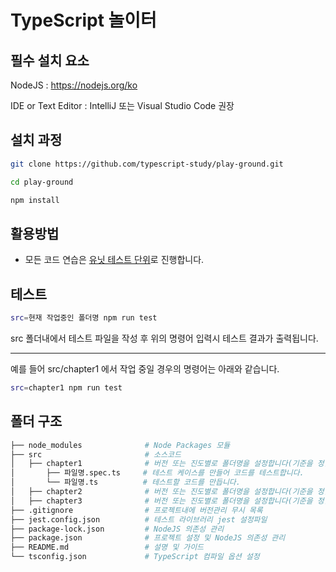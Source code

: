 # TypeScript 놀이터

## 필수 설치 요소
NodeJS : <https://nodejs.org/ko>

IDE or Text Editor : IntelliJ 또는 Visual Studio Code 권장

## 설치 과정
```bash
git clone https://github.com/typescript-study/play-ground.git

cd play-ground

npm install
```

## 활용방법
- 모든 코드 연습은 [유닛 테스트 단위](https://ko.wikipedia.org/wiki/%EC%9C%A0%EB%8B%9B_%ED%85%8C%EC%8A%A4%ED%8A%B8)로 진행합니다.

## 테스트
```bash
src=현재 작업중인 폴더명 npm run test
```
src 폴더내에서 테스트 파일을 작성 후 위의 명령어 입력시 테스트 결과가 출력됩니다.

---

예를 들어 src/chapter1 에서 작업 중일 경우의 명령어는 아래와 같습니다.
```bash
src=chapter1 npm run test
```

## 폴더 구조
```bash
├── node_modules              # Node Packages 모듈
├── src                       # 소스코드
│   ├── chapter1              # 버전 또는 진도별로 폴더명을 설정합니다(기준을 정할 예정)
│       ├── 파일명.spec.ts     # 테스트 케이스를 만들어 코드를 테스트합니다. 
│       └── 파일명.ts          # 테스트할 코드를 만듭니다.
│   ├── chapter2              # 버전 또는 진도별로 폴더명을 설정합니다(기준을 정할 예정)
│   ├── chapter3              # 버전 또는 진도별로 폴더명을 설정합니다(기준을 정할 예정)
├── .gitignore                # 프로젝트내에 버전관리 무시 목록
├── jest.config.json          # 테스트 라이브러리 jest 설정파일
├── package-lock.json         # NodeJS 의존성 관리
├── package.json              # 프로젝트 설정 및 NodeJS 의존성 관리
├── README.md                 # 설명 및 가이드
└── tsconfig.json             # TypeScript 컴파일 옵션 설정
```
